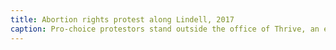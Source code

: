 ```yaml
---
title: Abortion rights protest along Lindell, 2017
caption: Pro-choice protestors stand outside the office of Thrive, an evangelical Christian organization that aims to steer people away from abortion providers, at Lindell Boulevard on Feb. 11, 2017. This is a counter-protest to a national day of anti-Planned Parenthood protest. Photo by Cristina M. Fletes. Courtesy of Post-Dispatch digital archives.
---
```

